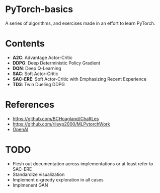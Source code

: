 # PyTorch-basics
A series of algorithms, and exercises made in an effort to learn PyTorch.  

# Contents 
- **A2C**: Advantage Actor-Critic
- **DDPG**: Deep Deterministic Policy Gradient
- **DQN**: Deep Q-Learning
- **SAC**: Soft Actor-Critic
- **SAC-ERE**: Soft Actor-Critic with Emphasizing Recent Experience 
- **TD3**: Twin Dueling DDPG 

# References  
- https://github.com/BCHoagland/ChaRLes
- https://github.com/rileyp2000/MLPytorchWork
- [OpenAI](https://spinningup.openai.com/en/latest/spinningup/rl_intro.html)

# TODO 
- Flesh out documentation across implementations or at least refer to SAC-ERE
- Standardize visualization
- Implement ε-greedy exploration in all cases
- Implmenent GAN
